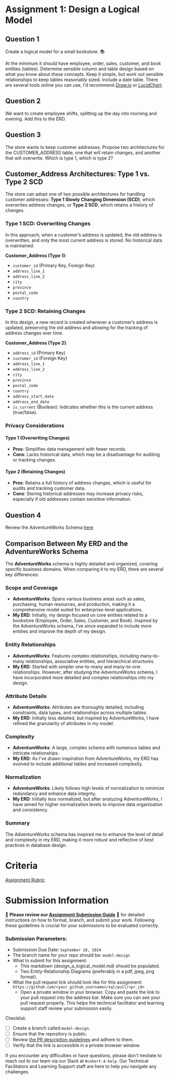 # Assignment 1: Design a Logical Model

## Question 1
Create a logical model for a small bookstore. 📚

At the minimum it should have employee, order, sales, customer, and book entities (tables). Determine sensible column and table design based on what you know about these concepts. Keep it simple, but work out sensible relationships to keep tables reasonably sized. Include a date table. There are several tools online you can use, I'd recommend [_Draw.io_](https://www.drawio.com/) or [_LucidChart_](https://www.lucidchart.com/pages/).

## Question 2
We want to create employee shifts, splitting up the day into morning and evening. Add this to the ERD.

## Question 3
The store wants to keep customer addresses. Propose two architectures for the CUSTOMER_ADDRESS table, one that will retain changes, and another that will overwrite. Which is type 1, which is type 2?

## Customer_Address Architectures: Type 1 vs. Type 2 SCD

The store can adopt one of two possible architectures for handling customer addresses: **Type 1 Slowly Changing Dimension (SCD)**, which overwrites address changes, or **Type 2 SCD**, which retains a history of changes.

### Type 1 SCD: Overwriting Changes
In this approach, when a customer’s address is updated, the old address is overwritten, and only the most current address is stored. No historical data is maintained.

**Customer_Address (Type 1)**:
- `customer_id` (Primary Key, Foreign Key)
- `address_line_1`
- `address_line_2`
- `city`
- `province`
- `postal_code`
- `country`

### Type 2 SCD: Retaining Changes
In this design, a new record is created whenever a customer’s address is updated, preserving the old address and allowing for the tracking of address changes over time.

**Customer_Address (Type 2)**:
- `address_id` (Primary Key)
- `customer_id` (Foreign Key)
- `address_line_1`
- `address_line_2`
- `city`
- `province`
- `postal_code`
- `country`
- `address_start_date`
- `address_end_date`
- `is_current` (Boolean): Indicates whether this is the current address (true/false).

### Privacy Considerations
#### Type 1 (Overwriting Changes)
- **Pros**: Simplifies data management with fewer records.
- **Cons**: Lacks historical data, which may be a disadvantage for auditing or tracking changes.

#### Type 2 (Retaining Changes)
- **Pros**: Retains a full history of address changes, which is useful for audits and tracking customer data.
- **Cons**: Storing historical addresses may increase privacy risks, especially if old addresses contain sensitive information.

## Question 4
Review the AdventureWorks Schema [here](https://i.stack.imgur.com/LMu4W.gif)

## Comparison Between My ERD and the AdventureWorks Schema

The **AdventureWorks** schema is highly detailed and organized, covering specific business domains. When comparing it to my ERD, there are several key differences:

### Scope and Coverage
- **AdventureWorks**: Spans various business areas such as sales, purchasing, human resources, and production, making it a comprehensive model suited for enterprise-level applications.  
- **My ERD**: Initially, my design focused on core entities related to a bookstore (Employee, Order, Sales, Customer, and Book). Inspired by the AdventureWorks schema, I’ve since expanded to include more entities and improve the depth of my design.

### Entity Relationships
- **AdventureWorks**: Features complex relationships, including many-to-many relationships, associative entities, and hierarchical structures.  
- **My ERD**: Started with simpler one-to-many and many-to-one relationships. However, after studying the AdventureWorks schema, I have incorporated more detailed and complex relationships into my design.

### Attribute Details
- **AdventureWorks**: Attributes are thoroughly detailed, including constraints, data types, and relationships across multiple tables.  
- **My ERD**: Initially less detailed, but inspired by AdventureWorks, I have refined the granularity of attributes in my model.

### Complexity
- **AdventureWorks**: A large, complex schema with numerous tables and intricate relationships.  
- **My ERD**: As I've drawn inspiration from AdventureWorks, my ERD has evolved to include additional tables and increased complexity.

### Normalization
- **AdventureWorks**: Likely follows high levels of normalization to minimize redundancy and enhance data integrity.  
- **My ERD**: Initially less normalized, but after analyzing AdventureWorks, I have aimed for higher normalization levels to improve data organization and consistency.

### Summary
The AdventureWorks schema has inspired me to enhance the level of detail and complexity in my ERD, making it more robust and reflective of best practices in database design.


# Criteria

[Assignment Rubric](./assignment_rubric.md)

# Submission Information

🚨 **Please review our [Assignment Submission Guide](https://github.com/UofT-DSI/onboarding/blob/main/onboarding_documents/submissions.md)** 🚨 for detailed instructions on how to format, branch, and submit your work. Following these guidelines is crucial for your submissions to be evaluated correctly.

### Submission Parameters:
* Submission Due Date: `September 28, 2024`
* The branch name for your repo should be: `model-design`
* What to submit for this assignment:
    * This markdown (design_a_logical_model.md) should be populated.
    * Two Entity-Relationship Diagrams (preferably in a pdf, jpeg, png format).
* What the pull request link should look like for this assignment: `https://github.com/<your_github_username>/sql/pull/<pr_id>`
    * Open a private window in your browser. Copy and paste the link to your pull request into the address bar. Make sure you can see your pull request properly. This helps the technical facilitator and learning support staff review your submission easily.

Checklist:
- [ ] Create a branch called `model-design`.
- [ ] Ensure that the repository is public.
- [ ] Review [the PR description guidelines](https://github.com/UofT-DSI/onboarding/blob/main/onboarding_documents/submissions.md#guidelines-for-pull-request-descriptions) and adhere to them.
- [ ] Verify that the link is accessible in a private browser window.

If you encounter any difficulties or have questions, please don't hesitate to reach out to our team via our Slack at `#cohort-4-help`. Our Technical Facilitators and Learning Support staff are here to help you navigate any challenges.
